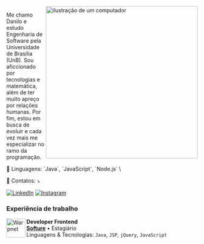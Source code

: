 <img src="https://raw.githubusercontent.com/MicaelliMedeiros/micaellimedeiros/master/image/computer-illustration.png" alt="ilustração de um computador" min-width="400px" max-width="400px" width="400px" align="right">

<p align="left"> 
  Me chamo Danilo e estudo Engenharia de Software pela Universidade de Brasília (UnB). Sou aficcionado por tecnologias e matemática, além de ter muito apreço por relações humanas. Por fim, estou em busca de evoluir e cada vez mais me especializar no ramo da programação.
</p>

<p align="left">
  🦄 Linguagens: `Java`, `JavaScript`, `Node.js` \
</p>

<p align="left">
  💌 Contatos: ⤵️
</p>

<p align="left">
  <a href="https://www.linkedin.com/in/danilo-naves/" title="LinkedIn">
  <img src="https://img.shields.io/badge/-Linkedin-0e76a8?style=flat-square&logo=Linkedin&logoColor=white&link=LINK-DO-SEU-LINKEDIN" alt="LinkedIn"/></a>
  <a href="https://www.instagram.com/danilo_naaves/" title="Instagram">
  <img src="https://img.shields.io/badge/-Instagram-DF0174?style=flat-square&labelColor=DF0174&logo=instagram&logoColor=white&link=LINK-DO-SEU-INSTAGRAM" alt="Instagram"/></a>
</p>

### Experiência de trabalho

[<img align="left" height="50px" width="" alt="Warpnet" src="http://www.softure.com.br/site/img/logo.png"/>](http://www.softure.com.br/site/)

**Developer Frontend** \
[**Softure**]((http://www.softure.com.br/site/)) • Estagiário \
Linguagens & Tecnologias: `Java`, `JSP`, `jQuery`, `JavaScript` \
<br/>


